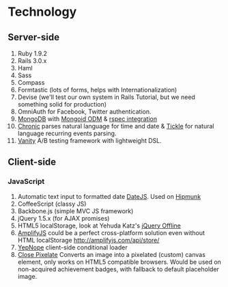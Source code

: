 # Technology
## Server-side
1. Ruby 1.9.2
2. Rails 3.0.x
  1. Haml
  2. Sass
  3. Compass
  4. Formtastic (lots of forms, helps with Internationalization)
  5. Devise (we'll test our own system in Rails Tutorial, but we need
     something solid for production)
  7. OmniAuth for Facebook, Twitter authentication.
  8. [MongoDB](http://www.mongodb.org/) with [Mongoid ODM](http://mongoid.org/docs/installation/) & [rspec integration](https://github.com/evansagge/mongoid-rspec)
  9. [Chronic](https://github.com/mojombo/chronic) parses natural language for time and date & [Tickle](https://github.com/noctivityinc/tickle) for natural language recurring events parsing.
  10. [Vanity](https://github.com/assaf/vanity) A/B testing framework
      with lightweight DSL.

## Client-side
### JavaScript
1. Automatic text input to formatted date [DateJS](http://www.datejs.com/). Used on [Hipmunk](http://hipmunk.com)
2. CoffeeScript (classy JS)
3. Backbone.js (simple MVC JS framework)
3. jQuery 1.5.x (for AJAX promises)
4. HTML5 localStorage, look at Yehuda Katz's [jQuery Offline](https://github.com/wycats/jquery-offline)
5. [AmplifyJS](http://amplifyjs.com/api/store/) could be a perfect cross-platform solution even without
   HTML localStorage http://amplifyjs.com/api/store/
6. [YepNope](https://github.com/SlexAxton/yepnope.js) client-side conditional loader
7. [Close Pixelate](http://desandro.com/resources/close-pixelate/)
   Converts an image into a pixelated (custom) canvas element, only
works on HTML5 compatible browsers. Would be used on non-acquired
achievement badges, with fallback to default placeholder image.

